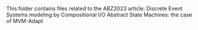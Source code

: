 This folder contains files related to the ABZ2023 article: 
Discrete Event Systems modeling by Compositional I/O Abstract State Machines: the case of MVM-Adapt